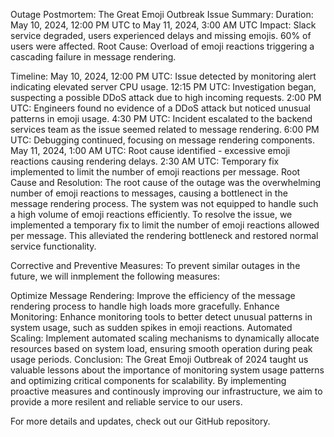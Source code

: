 Outage Postmortem: The Great Emoji Outbreak
Issue Summary:
Duration: May 10, 2024, 12:00 PM UTC to May 11, 2024, 3:00 AM UTC Impact: Slack service degraded, users experienced delays and missing emojis. 60% of users were affected. Root Cause: Overload of emoji reactions triggering a cascading failure in message rendering.

Timeline:
May 10, 2024, 12:00 PM UTC: Issue detected by monitoring alert indicating elevated server CPU usage.
12:15 PM UTC: Investigation began, suspecting a possible DDoS attack due to high incoming requests.
2:00 PM UTC: Engineers found no evidence of a DDoS attack but noticed unusual patterns in emoji usage.
4:30 PM UTC: Incident escalated to the backend services team as the issue seemed related to message rendering.
6:00 PM UTC: Debugging continued, focusing on message rendering components.
May 11, 2024, 1:00 AM UTC: Root cause identified - excessive emoji reactions causing rendering delays.
2:30 AM UTC: Temporary fix implemented to limit the number of emoji reactions per message.
Root Cause and Resolution:
The root cause of the outage was the overwhelming number of emoji reactions to messages, causing a bottlenect in the message rendering process. The system was not equipped to handle such a high volume of emoji reactions efficiently. To resolve the issue, we implemented a temporary fix to limit the number of emoji reactions allowed per message. This alleviated the rendering bottleneck and restored normal service functionality.

Corrective and Preventive Measures:
To prevent similar outages in the future, we will inmplement the following measures:

Optimize Message Rendering: Improve the efficiency of the message rendering process to handle high loads more gracefully.
Enhance Monitoring: Enhance monitoring tools to better detect unusual patterns in system usage, such as sudden spikes in emoji reactions.
Automated Scaling: Implement automated scaling mechanisms to dynamically allocate resources based on system load, ensuring smooth operation during peak usage periods.
Conclusion:
The Great Emoji Outbreak of 2024 taught us valuable lessons about the importance of monitoring system usage patterns and optimizing critical components for scalability. By implementing proactive measures and continously improving our infrastructure, we aim to provide a more resilent and reliable service to our users.

For more details and updates, check out our GitHub repository.
